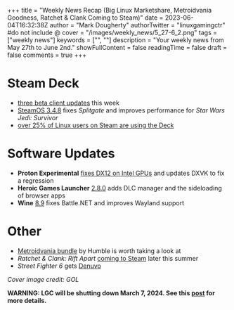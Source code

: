 +++
title = "Weekly News Recap (Big Linux Marketshare, Metroidvania Goodness, Ratchet & Clank Coming to Steam)"
date = 2023-06-04T16:32:38Z
author = "Mark Dougherty"
authorTwitter = "linuxgamingctr" #do not include @
cover = "/images/weekly_news/5_27-6_2.png"
tags = ["weekly news"]
keywords = ["", ""]
description = "Your weekly news from May 27th to June 2nd."
showFullContent = false
readingTime = false
draft = false
comments = true
+++
# Steam Deck
- [three beta client updates](https://linuxgamingcentral.com/posts/steam-deck-updates-for-may-29/) this week
- [SteamOS 3.4.8](https://linuxgamingcentral.com/posts/steamos-3.4.8/) fixes *Splitgate* and improves performance for *Star Wars Jedi: Survivor*
- [over 25% of Linux users on Steam are using the Deck](https://www.gamingonlinux.com/2023/06/linux-hits-a-multi-year-high-for-user-share-on-steam-thanks-to-steam-deck/)

# Software Updates
- **Proton Experimental** [fixes DX12 on Intel GPUs](https://linuxgamingcentral.com/posts/proton-experimental-5-31-2023/) and updates DXVK to fix a regression
- **Heroic Games Launcher** [2.8.0](https://linuxgamingcentral.com/posts/heroic-2.8.0/) adds DLC manager and the sideloading of browser apps
- **Wine** [8.9](https://linuxgamingcentral.com/posts/wine-8.9/) fixes Battle.NET and improves Wayland support

# Other
- [Metroidvania bundle](https://linuxgamingcentral.com/posts/metroidvania-bundle-by-humble/) by Humble is worth taking a look at
- *Ratchet & Clank: Rift Apart* [coming to Steam](https://linuxgamingcentral.com/posts/ratchet-and-clank-coming-to-steam/) later this summer
- *Street Fighter 6* gets [Denuvo](https://linuxgamingcentral.com/posts/sf6-gets-denuvo/)

*Cover image credit: GOL*

**WARNING: LGC will be shutting down March 7, 2024. See this [post](https://linuxgamingcentral.com/posts/the-end-of-lgc/) for more details.**
